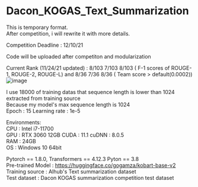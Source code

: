 # Dacon_KOGAS_Text_Summarization   
   
This is temporary format.   
After competition, i will rewrite it with more details.   

Competition Deadline : 12/10/21   
   
Code will be uploaded after competiton and modularization      
   
Current Rank (11/24/21 updated) : 8/103 7/103 8/103 ( F-1 scores of ROUGE-1, ROUGE-2, ROUGE-L) and 8/36 7/36 8/36 ( Team score > default(0.0002))   
![image](https://user-images.githubusercontent.com/28786204/143210805-d913edc8-0723-4de8-8f73-55dc32b95012.png)   
   
I use 18000 of training datas that sequence length is lower than 1024 extracted from training source   
Because my model's max sequence length is 1024   
Epoch : 15  Learning rate : 1e-5   
   
   
Environments:   
CPU : Intel i7-11700   
GPU : RTX 3060 12GB   CUDA : 11.1   cuDNN : 8.0.5   
RAM : 24GB   
OS : Windows 10 64bit   
   
Pytorch == 1.8.0, Transformers == 4.12.3 Pyton == 3.8   
Pre-trained Model : https://huggingface.co/gogamza/kobart-base-v2   
Training source : AIhub's Text summarization dataset   
Test dataset : Dacon KOGAS summarization competition test dataset   
   
